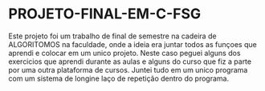 # PROJETO-FINAL-EM-C-FSG

Este projeto foi um trabalho de final de semestre na cadeira de ALGORITOMOS na faculdade, onde a ideia era juntar todos as funçoes que aprendi e colocar em um unico projeto.
Neste caso peguei alguns dos exercicios que aprendi durante as aulas e alguns do curso que fiz a parte por uma outra plataforma de cursos. Juntei tudo em um unico programa com um sistema de longine laço de repetição dentro do programa.
